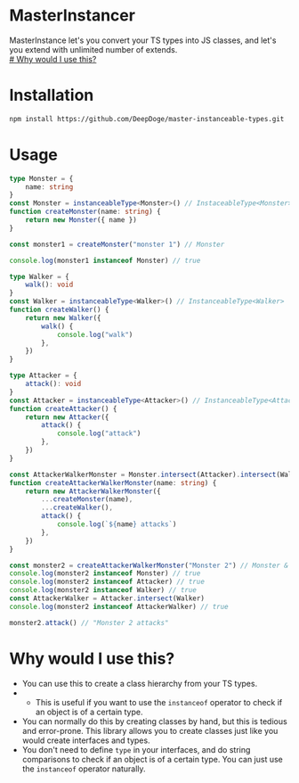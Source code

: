 # MasterInstancer

MasterInstance let's you convert your TS types into JS classes, and let's you extend with unlimited number of extends.<br />
[# Why would I use this?](#why-would-i-use-this)

# Installation

```bash
npm install https://github.com/DeepDoge/master-instanceable-types.git
```

# Usage

```ts
type Monster = {
	name: string
}
const Monster = instanceableType<Monster>() // InstaceableType<Monster>
function createMonster(name: string) {
	return new Monster({ name })
}

const monster1 = createMonster("monster 1") // Monster

console.log(monster1 instanceof Monster) // true

type Walker = {
	walk(): void
}
const Walker = instanceableType<Walker>() // InstanceableType<Walker>
function createWalker() {
	return new Walker({
		walk() {
			console.log("walk")
		},
	})
}

type Attacker = {
	attack(): void
}
const Attacker = instanceableType<Attacker>() // InstanceableType<Attacker>
function createAttacker() {
	return new Attacker({
		attack() {
			console.log("attack")
		},
	})
}

const AttackerWalkerMonster = Monster.intersect(Attacker).intersect(Walker) // InstanceableType<Monster & Attacker & Walker>
function createAttackerWalkerMonster(name: string) {
	return new AttackerWalkerMonster({
		...createMonster(name),
		...createWalker(),
		attack() {
			console.log(`${name} attacks`)
		},
	})
}

const monster2 = createAttackerWalkerMonster("Monster 2") // Monster & Attacker & Walker
console.log(monster2 instanceof Monster) // true
console.log(monster2 instanceof Attacker) // true
console.log(monster2 instanceof Walker) // true
const AttackerWalker = Attacker.intersect(Walker)
console.log(monster2 instanceof AttackerWalker) // true

monster2.attack() // "Monster 2 attacks"
```

# Why would I use this?

-   You can use this to create a class hierarchy from your TS types.
-   -   This is useful if you want to use the `instanceof` operator to check if an object is of a certain type.
-   You can normally do this by creating classes by hand, but this is tedious and error-prone. This library allows you to create classes just like you would create interfaces and types.
-   You don't need to define `type` in your interfaces, and do string comparisons to check if an object is of a certain type. You can just use the `instanceof` operator naturally.
